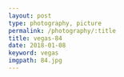 ```yaml
---
layout: post
type: photography, picture
permalink: /photography/:title
title: vegas-84
date: 2018-01-08
keyword: vegas
imgpath: 84.jpg
---
```



